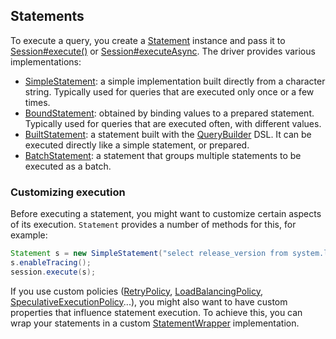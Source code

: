 <!--
Licensed to the Apache Software Foundation (ASF) under one
or more contributor license agreements.  See the NOTICE file
distributed with this work for additional information
regarding copyright ownership.  The ASF licenses this file
to you under the Apache License, Version 2.0 (the
"License"); you may not use this file except in compliance
with the License.  You may obtain a copy of the License at

  http://www.apache.org/licenses/LICENSE-2.0

Unless required by applicable law or agreed to in writing,
software distributed under the License is distributed on an
"AS IS" BASIS, WITHOUT WARRANTIES OR CONDITIONS OF ANY
KIND, either express or implied.  See the License for the
specific language governing permissions and limitations
under the License.
-->

## Statements

To execute a query, you  create a [Statement] instance and pass it to [Session#execute()][execute] or
[Session#executeAsync][executeAsync]. The driver provides various implementations:

* [SimpleStatement](simple/): a simple implementation built directly from a
  character string. Typically used for queries that are executed only
  once or a few times.
* [BoundStatement](prepared/): obtained by binding values to a prepared
  statement. Typically used for queries that are executed
  often, with different values.
* [BuiltStatement](built/): a statement built with the [QueryBuilder] DSL. It
  can be executed directly like a simple statement, or prepared.
* [BatchStatement](batch/): a statement that groups multiple statements to be
  executed as a batch.


### Customizing execution

Before executing a statement, you might want to customize certain
aspects of its execution. `Statement` provides a number of methods for
this, for example:

```java
Statement s = new SimpleStatement("select release_version from system.local");
s.enableTracing();
session.execute(s);
```

If you use custom policies ([RetryPolicy], [LoadBalancingPolicy],
[SpeculativeExecutionPolicy]...), you might also want to have custom
properties that influence statement execution. To achieve this, you can
wrap your statements in a custom [StatementWrapper] implementation.

[Statement]:                  http://docs.datastax.com/en/drivers/java/3.4/com/datastax/driver/core/Statement.html
[QueryBuilder]:               http://docs.datastax.com/en/drivers/java/3.4/com/datastax/driver/core/querybuilder/QueryBuilder.html
[StatementWrapper]:           http://docs.datastax.com/en/drivers/java/3.4/com/datastax/driver/core/StatementWrapper.html
[RetryPolicy]:                http://docs.datastax.com/en/drivers/java/3.4/com/datastax/driver/core/policies/RetryPolicy.html
[LoadBalancingPolicy]:        http://docs.datastax.com/en/drivers/java/3.4/com/datastax/driver/core/policies/LoadBalancingPolicy.html
[SpeculativeExecutionPolicy]: http://docs.datastax.com/en/drivers/java/3.4/com/datastax/driver/core/policies/SpeculativeExecutionPolicy.html
[execute]:                    http://docs.datastax.com/en/drivers/java/3.4/com/datastax/driver/core/Session.html#execute-com.datastax.driver.core.Statement-
[executeAsync]:               http://docs.datastax.com/en/drivers/java/3.4/com/datastax/driver/core/Session.html#executeAsync-com.datastax.driver.core.Statement-

